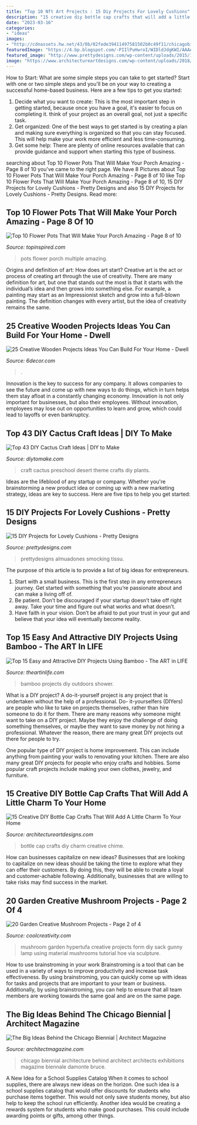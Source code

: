 ```yaml
---
title: "Top 10 Nft Art Projects : 15 Diy Projects For Lovely Cushions"
description: "15 creative diy bottle cap crafts that will add a little charm to your home"
date: "2023-03-16"
categories:
- "ideas"
images:
- "http://cdnassets.hw.net/43/0b/02fede39411497581502b0c49f11/chicagobiennial-interior1.jpg"
featuredImage: "https://4.bp.blogspot.com/-PIIlPuHwroI/WIDldJdgKWI/AAAAAAAAK3c/6-Pb1YNMctw7nn-m1GmxutaefK8Z1qlBwCLcB/s1600/254.jpg"
featured_image: "http://www.prettydesigns.com/wp-content/uploads/2015/10/Lovely-Bunting-Cushion.jpg"
image: "https://www.architectureartdesigns.com/wp-content/uploads/2018/11/15-Creative-DIY-Bottle-cap-Crafts-That-Will-Add-A-Little-Charm-To-Your-Home-12.jpg"
---
```



How to Start: What are some simple steps you can take to get started?
Start with one or two simple steps and you'll be on your way to creating a successful home-based business. Here are a few tips to get you started: 
1. Decide what you want to create: This is the most important step in getting started, because once you have a goal, it's easier to focus on completing it. think of your project as an overall goal, not just a specific task. 
2. Get organized: One of the best ways to get started is by creating a plan and making sure everything is organized so that you can stay focused. This will help make your work more efficient and less time-consuming. 
3. Get some help: There are plenty of online resources available that can provide guidance and support when starting this type of business.

	

		
searching about Top 10 Flower Pots That Will Make Your Porch Amazing - Page 8 of 10 you've came to the right page. We have 8 Pictures about Top 10 Flower Pots That Will Make Your Porch Amazing - Page 8 of 10 like Top 10 Flower Pots That Will Make Your Porch Amazing - Page 8 of 10, 15 DIY Projects for Lovely Cushions - Pretty Designs and also 15 DIY Projects for Lovely Cushions - Pretty Designs. Read more:
		
    
## Top 10 Flower Pots That Will Make Your Porch Amazing - Page 8 Of 10

<img loading=lazy src="https://www.topinspired.com/wp-content/uploads/2017/04/Multiple-Flower-Pots.jpg" onerror="this.onerror=null;this.src='https://tse2.mm.bing.net/th?id=OIP.AoowoWrqmBEq7lPTEY5PHAHaKL&amp;pid=15.1';" alt="Top 10 Flower Pots That Will Make Your Porch Amazing - Page 8 of 10">

_Source: topinspired.com_

>pots flower porch multiple amazing. 

	

Origins and definition of art: How does art start?
Creative art is the act or process of creating art through the use of creativity. There are many definition for art, but one that stands out the most is that it starts with the individual’s idea and then grows into something else. For example, a painting may start as an Impressionist sketch and grow into a full-blown painting. The definition changes with every artist, but the idea of creativity remains the same.

    
## 25 Creative Wooden Projects Ideas You Can Build For Your Home - Dwell

<img loading=lazy src="https://4.bp.blogspot.com/-PIIlPuHwroI/WIDldJdgKWI/AAAAAAAAK3c/6-Pb1YNMctw7nn-m1GmxutaefK8Z1qlBwCLcB/s1600/254.jpg" onerror="this.onerror=null;this.src='https://tse3.mm.bing.net/th?id=OIP.B7ULWE37WH7PzvoEPTzTLgHaJ4&amp;pid=15.1';" alt="25 Creative Wooden Projects Ideas You Can Build For Your Home - Dwell">

_Source: 6decor.com_

>. 

	

Innovation is the key to success for any company. It allows companies to see the future and come up with new ways to do things, which in turn helps them stay afloat in a constantly changing economy. Innovation is not only important for businesses, but also their employees. Without innovation, employees may lose out on opportunities to learn and grow, which could lead to layoffs or even bankruptcy.

    
## Top 43 DIY Cactus Craft Ideas | DIY To Make

<img loading=lazy src="http://www.diytomake.com/wp-content/uploads/2017/04/Cactus-Craft-For-Desert-Preschool-Theme.jpg" onerror="this.onerror=null;this.src='https://tse2.mm.bing.net/th?id=OIP.YABOIJIW1Z42VmYO65reBAHaKB&amp;pid=15.1';" alt="Top 43 DIY Cactus Craft Ideas | DIY to Make">

_Source: diytomake.com_

>craft cactus preschool desert theme crafts diy plants. 

	

Ideas are the lifeblood of any startup or company. Whether you're brainstorming a new product idea or coming up with a new marketing strategy, ideas are key to success. Here are five tips to help you get started: 

    
## 15 DIY Projects For Lovely Cushions - Pretty Designs

<img loading=lazy src="http://www.prettydesigns.com/wp-content/uploads/2015/10/Lovely-Bunting-Cushion.jpg" onerror="this.onerror=null;this.src='https://tse1.mm.bing.net/th?id=OIP.KOPTWQGJGz98lW54hSGHUQHaJ3&amp;pid=15.1';" alt="15 DIY Projects for Lovely Cushions - Pretty Designs">

_Source: prettydesigns.com_

>prettydesigns almuadones smocking tissu. 

	

The purpose of this article is to provide a list of big ideas for entrepreneurs.
1. Start with a small business. This is the first step in any entrepreneurs journey. Get started with something that you’re passionate about and can make a living off of.
2. Be patient. Don’t be discouraged if your startup doesn’t take off right away. Take your time and figure out what works and what doesn’t.
3. Have faith in your vision. Don’t be afraid to put your trust in your gut and believe that your idea will eventually become reality.

    
## Top 15 Easy And Attractive DIY Projects Using Bamboo - The ART In LIFE

<img loading=lazy src="http://theartinlife.com/wp-content/uploads/2017/02/Bamboo-The-ART-In-Life10.jpg" onerror="this.onerror=null;this.src='https://tse2.mm.bing.net/th?id=OIP.q0-HY4sorPLxoAcxX2-m1wDKE0&amp;pid=15.1';" alt="Top 15 Easy and Attractive DIY Projects Using Bamboo - The ART in LIFE">

_Source: theartinlife.com_

>bamboo projects diy outdoors shower. 

	

What is a DIY project?
A do-it-yourself project is any project that is undertaken without the help of a professional. Do- it-yourselfers (DIYers) are people who like to take on projects themselves, rather than hire someone to do it for them.
There are many reasons why someone might want to take on a DIY project. Maybe they enjoy the challenge of doing something themselves, or maybe they want to save money by not hiring a professional. Whatever the reason, there are many great DIY projects out there for people to try.

One popular type of DIY project is home improvement. This can include anything from painting your walls to renovating your kitchen. There are also many great DIY projects for people who enjoy crafts and hobbies. Some popular craft projects include making your own clothes, jewelry, and furniture.

    
## 15 Creative DIY Bottle Cap Crafts That Will Add A Little Charm To Your Home

<img loading=lazy src="https://www.architectureartdesigns.com/wp-content/uploads/2018/11/15-Creative-DIY-Bottle-cap-Crafts-That-Will-Add-A-Little-Charm-To-Your-Home-12.jpg" onerror="this.onerror=null;this.src='https://tse4.mm.bing.net/th?id=OIP.dw0sffKt_8A1_zOFjA1eAwHaPD&amp;pid=15.1';" alt="15 Creative DIY Bottle Cap Crafts That Will Add A Little Charm To Your Home">

_Source: architectureartdesigns.com_

>bottle cap crafts diy charm creative chime. 

	

How can businesses capitalize on new ideas?
Businesses that are looking to capitalize on new ideas should be taking the time to explore what they can offer their customers. By doing this, they will be able to create a loyal and customer-achable following. Additionally, businesses that are willing to take risks may find success in the market.

    
## 20 Garden Creative Mushroom Projects - Page 2 Of 4

<img loading=lazy src="http://coolcreativity.com/wp-content/uploads/2016/03/Hypertufa-mushroom.jpg" onerror="this.onerror=null;this.src='https://tse4.mm.bing.net/th?id=OIP.eDLWAaWNs9NtVr_i-UaccwHaJ4&amp;pid=15.1';" alt="20 Garden Creative Mushroom Projects - Page 2 of 4">

_Source: coolcreativity.com_

>mushroom garden hypertufa creative projects form diy sack gunny lamp using material mushrooms tutorial hoe via sculpture. 

	

How to use brainstroming in your work
Brainstroming is a tool that can be used in a variety of ways to improve productivity and increase task effectiveness. By using brainstroming, you can quickly come up with ideas for tasks and projects that are important to your team or business. Additionally, by using brainstroming, you can help to ensure that all team members are working towards the same goal and are on the same page.

    
## The Big Ideas Behind The Chicago Biennial | Architect Magazine

<img loading=lazy src="http://cdnassets.hw.net/43/0b/02fede39411497581502b0c49f11/chicagobiennial-interior1.jpg" onerror="this.onerror=null;this.src='https://tse2.mm.bing.net/th?id=OIP.zBI3S7z8FMkRHUlC3g86mQHaE8&amp;pid=15.1';" alt="The Big Ideas Behind the Chicago Biennial | Architect Magazine">

_Source: architectmagazine.com_

>chicago biennial architecture behind architect architects exhibitions magazine biennale damonte bruce. 

	

A New Idea for a School Supplies Catalog
When it comes to school supplies, there are always new ideas on the horizon. One such idea is a school supplies catalog that would offer discounts for students who purchase items together. This would not only save students money, but also help to keep the school run efficiently. Another idea would be creating a rewards system for students who make good purchases. This could include awarding points or gifts, among other things.

